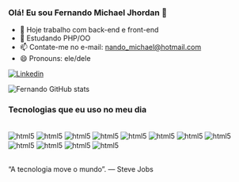 ### Olá! Eu sou Fernando Michael Jhordan 👋

- 🔭 Hoje trabalho com back-end e front-end
- 🌱 Estudando PHP/OO
- 📫 Contate-me no e-mail: nando_michael@hotmail.com
- 😄 Pronouns: ele/dele


[![Linkedin](https://img.shields.io/badge/LinkedIn-0077B5?style=for-the-badge&logo=linkedin&logoColor=white)](https://www.linkedin.com/in/fernando-michael-jhordan-b30a71209)


![Fernando GitHub stats](https://github-readme-stats.vercel.app/api?username=fernandoJhordan&show_icons=true&theme=tokyonight)

### Tecnologias que eu uso no meu dia


<div style="display: inline_block"><br />
    <img  align="center" alt="html5" src="https://img.shields.io/badge/HTML5-E34F26?style=for-the-badge&logo=html5&logoColor=white"/>
    <img  align="center" alt="html5" src="https://img.shields.io/badge/CSS3-1572B6?style=for-the-badge&logo=css3&logoColor=white"/>
    <img  align="center" alt="html5" src="https://img.shields.io/badge/JavaScript-323330?style=for-the-badge&logo=javascript&logoColor=F7DF1E"/>
    <img  align="center" alt="html5" src="https://img.shields.io/badge/Bootstrap-563D7C?style=for-the-badge&logo=bootstrap&logoColor=white"/>
    <img  align="center" alt="html5" src="https://img.shields.io/badge/MySQL-00000F?style=for-the-badge&logo=mysql&logoColor=white"/>
    <img  align="center" alt="html5" src="https://img.shields.io/badge/jQuery-0769AD?style=for-the-badge&logo=jquery&logoColor=white"/>
    <img  align="center" alt="html5" src="https://img.shields.io/badge/Angular-DD0031?style=for-the-badge&logo=angular&logoColor=white"/>
    <img  align="center" alt="html5" src="https://img.shields.io/badge/PHP-777BB4?style=for-the-badge&logo=php&logoColor=white"/>
    <img  align="center" alt="html5" src="https://img.shields.io/badge/TypeScript-007ACC?style=for-the-badge&logo=typescript&logoColor=white"/>
    <img  align="center" alt="html5" src="https://img.shields.io/badge/Node.js-43853D?style=for-the-badge&logo=node.js&logoColor=white"/>
    <img  align="center" alt="html5" src="https://img.shields.io/badge/Python-3776AB?style=for-the-badge&logo=python&logoColor=white"/>
    <img  align="center" alt="html5" src="https://img.shields.io/badge/C%23-239120?style=for-the-badge&logo=c-sharp&logoColor=white"/>
</div><br />

“A tecnologia move o mundo”. — Steve Jobs




